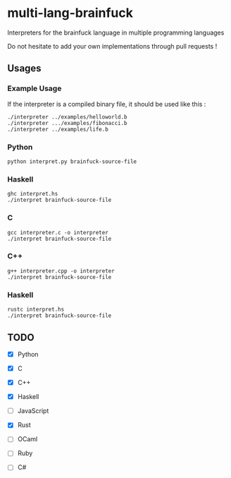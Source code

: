 # multi-lang-brainfuck
Interpreters for the brainfuck language in multiple programming languages

Do not hesitate to add your own implementations through pull requests !

## Usages

### Example Usage
If the interpreter is a compiled binary file, it should be used like this :
```
./interpreter ../examples/helloworld.b
./interpreter .../examples/fibonacci.b
./interpreter ../examples/life.b
```

### Python
```
python interpret.py brainfuck-source-file
```

### Haskell
```
ghc interpret.hs
./interpret brainfuck-source-file
```

### C
```
gcc interpreter.c -o interpreter
./interpret brainfuck-source-file
```

### C++
```
g++ interpreter.cpp -o interpreter
./interpret brainfuck-source-file
```

### 

### Haskell
```
rustc interpret.hs
./interpret brainfuck-source-file
```


## TODO

 - [x] Python
 - [x] C
 - [x] C++
 - [x] Haskell
 - [ ] JavaScript
 - [x] Rust
 - [ ] OCaml
 - [ ] Ruby
 - [ ] C#

